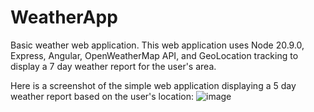 # WeatherApp
Basic weather web application.
This web application uses Node 20.9.0, Express, Angular, OpenWeatherMap API, and GeoLocation tracking to display a 7 day weather report for the user's area.



Here is a screenshot of the simple web application displaying a 5 day weather report based on the user's location:
![image](https://github.com/MichaelBarbuzano/Weather-Web-App/assets/148410804/0d1bdb3d-b9ec-4be9-8325-810172826fcf)


